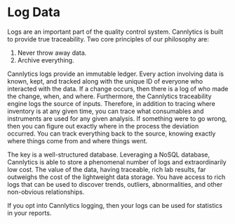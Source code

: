 # Log Data

Logs are an important part of the quality control system. Cannlytics is built to provide true traceability. Two core principles of our philosophy are:

1. Never throw away data.
2. Archive everything.

Cannlytics logs provide an immutable ledger. Every action involving data is known, kept, and tracked along with the unique ID of everyone who interacted with the data. If a change occurs, then there is a log of who made the change, when, and where. Furthermore, the Cannlytics traceability engine logs the source of inputs. Therefore, in addition to tracing where inventory is at any given time, you can trace what consumables and instruments are used for any given analysis. If something were to go wrong, then you can figure out exactly where in the process the deviation occurred. You can track everything back to the source, knowing exactly where things come from and where things went.

The key is a well-structured database. Leveraging a NoSQL database, Cannlytics is able to store a phenomenal number of logs and extraordinarily low cost. The value of the data, having traceable, rich lab results, far outweighs the cost of the lightweight data storage. You have access to rich logs that can be used to discover trends, outliers, abnormalities, and other non-obvious relationships.

If you opt into Cannlytics logging, then your logs can be used for statistics in your reports.
